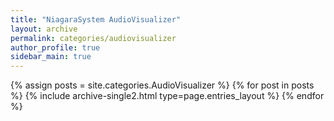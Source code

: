 ```yaml
---
title: "NiagaraSystem AudioVisualizer"
layout: archive
permalink: categories/audiovisualizer
author_profile: true
sidebar_main: true
---
```


{% assign posts = site.categories.AudioVisualizer %}
{% for post in posts %} {% include archive-single2.html type=page.entries_layout %} {% endfor %}